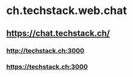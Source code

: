 # ch.techstack.web.chat

## https://chat.techstack.ch/

### http://techstack.ch:3000

### https://techstack.ch:3000
